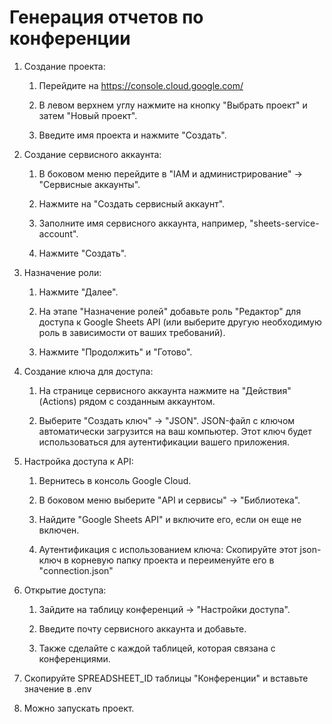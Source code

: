 # Генерация отчетов по конференции

1. Создание проекта:
   
   1) Перейдите на https://console.cloud.google.com/

   2) В левом верхнем углу нажмите на кнопку "Выбрать проект" и затем "Новый проект".
   
   3) Введите имя проекта и нажмите "Создать".

3. Создание сервисного аккаунта:

   1) В боковом меню перейдите в "IAM и администрирование" -> "Сервисные аккаунты".
   
   2) Нажмите на "Создать сервисный аккаунт".
   
   3) Заполните имя сервисного аккаунта, например, "sheets-service-account".
   
   4) Нажмите "Создать".

4. Назначение роли:

   1) Нажмите "Далее".
   
   2) На этапе "Назначение ролей" добавьте роль "Редактор" для доступа к Google Sheets API (или выберите другую необходимую роль в зависимости от ваших требований).
   
   3) Нажмите "Продолжить" и "Готово".

5. Создание ключа для доступа:

   1) На странице сервисного аккаунта нажмите на "Действия" (Actions) рядом с созданным аккаунтом.
   
   2) Выберите "Создать ключ" -> "JSON". JSON-файл с ключом автоматически загрузится на ваш компьютер. Этот ключ будет использоваться для аутентификации вашего приложения.

6. Настройка доступа к API:

   1) Вернитесь в консоль Google Cloud.
   
   2) В боковом меню выберите "API и сервисы" -> "Библиотека".
   
   3) Найдите "Google Sheets API" и включите его, если он еще не включен.
   
   4) Аутентификация с использованием ключа: Скопируйте этот json-ключ в корневую папку проекта и переименуйте его в "connection.json"

7. Открытие доступа:

   1) Зайдите на таблицу конференций -> "Настройки доступа".
   
   2) Введите почту сервисного аккаунта и добавьте.
   
   3) Также сделайте с каждой таблицей, которая связана с конференциями.

8. Скопируйте SPREADSHEET_ID таблицы "Конференции" и вставьте значение в .env

9. Можно запускать проект.
